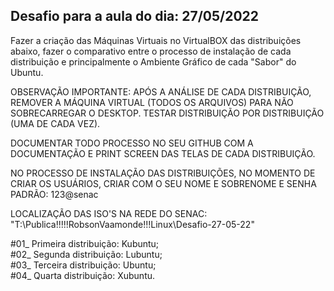 ## Desafio para a aula do dia: 27/05/2022

Fazer a criação das Máquinas Virtuais no VirtualBOX das distribuições abaixo, fazer o comparativo entre o processo de instalação de cada distribuição e principalmente o Ambiente Gráfico de cada "Sabor" do Ubuntu.

OBSERVAÇÃO IMPORTANTE: APÓS A ANÁLISE DE CADA DISTRIBUIÇÃO, REMOVER A MÁQUINA VIRTUAL (TODOS OS ARQUIVOS) PARA NÃO SOBRECARREGAR O DESKTOP. TESTAR DISTRIBUIÇÃO POR DISTRIBUIÇÃO (UMA DE CADA VEZ).

DOCUMENTAR TODO PROCESSO NO SEU GITHUB COM A DOCUMENTAÇÃO E PRINT SCREEN DAS TELAS DE CADA DISTRIBUIÇÃO.

NO PROCESSO DE INSTALAÇÃO DAS DISTRIBUIÇÕES, NO MOMENTO DE CRIAR OS USUÁRIOS, CRIAR COM O SEU NOME E SOBRENOME E SENHA PADRÃO: 123@senac

LOCALIZAÇÃO DAS ISO'S NA REDE DO SENAC:<br>
"T:\Publica\!!!!!RobsonVaamonde\!!!Linux\Desafio-27-05-22"

#01_ Primeira distribuição: Kubuntu;<br>
#02_ Segunda distribuição: Lubuntu;<br>
#03_ Terceira distribuição: Ubuntu;<br>
#04_ Quarta distribuição: Xubuntu.